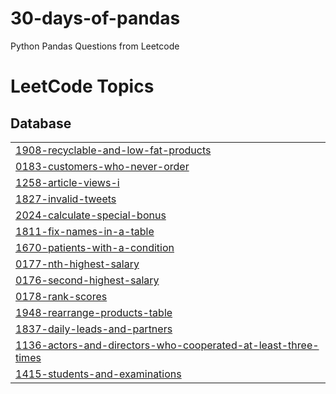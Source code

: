 # 30-days-of-pandas
Python Pandas Questions from Leetcode

<!---LeetCode Topics Start-->
# LeetCode Topics
## Database
|  |
| ------- |
| [1908-recyclable-and-low-fat-products](https://github.com/RBENJAMINFRANKLIN/30-days-of-pandas/tree/master/1908-recyclable-and-low-fat-products) |
| [0183-customers-who-never-order](https://github.com/RBENJAMINFRANKLIN/30-days-of-pandas/tree/master/0183-customers-who-never-order) |
| [1258-article-views-i](https://github.com/RBENJAMINFRANKLIN/30-days-of-pandas/tree/master/1258-article-views-i) |
| [1827-invalid-tweets](https://github.com/RBENJAMINFRANKLIN/30-days-of-pandas/tree/master/1827-invalid-tweets) |
| [2024-calculate-special-bonus](https://github.com/RBENJAMINFRANKLIN/30-days-of-pandas/tree/master/2024-calculate-special-bonus) |
| [1811-fix-names-in-a-table](https://github.com/RBENJAMINFRANKLIN/30-days-of-pandas/tree/master/1811-fix-names-in-a-table) |
| [1670-patients-with-a-condition](https://github.com/RBENJAMINFRANKLIN/30-days-of-pandas/tree/master/1670-patients-with-a-condition) |
| [0177-nth-highest-salary](https://github.com/RBENJAMINFRANKLIN/30-days-of-pandas/tree/master/0177-nth-highest-salary) |
| [0176-second-highest-salary](https://github.com/RBENJAMINFRANKLIN/30-days-of-pandas/tree/master/0176-second-highest-salary) |
| [0178-rank-scores](https://github.com/RBENJAMINFRANKLIN/30-days-of-pandas/tree/master/0178-rank-scores) |
| [1948-rearrange-products-table](https://github.com/RBENJAMINFRANKLIN/30-days-of-pandas/tree/master/1948-rearrange-products-table) |
| [1837-daily-leads-and-partners](https://github.com/RBENJAMINFRANKLIN/30-days-of-pandas/tree/master/1837-daily-leads-and-partners) |
| [1136-actors-and-directors-who-cooperated-at-least-three-times](https://github.com/RBENJAMINFRANKLIN/30-days-of-pandas/tree/master/1136-actors-and-directors-who-cooperated-at-least-three-times) |
| [1415-students-and-examinations](https://github.com/RBENJAMINFRANKLIN/30-days-of-pandas/tree/master/1415-students-and-examinations) |
<!---LeetCode Topics End-->